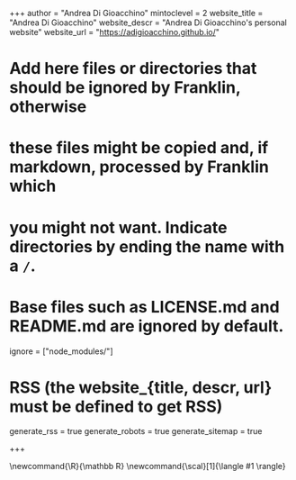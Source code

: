 <!--
Add here global page variables to use throughout your website.
-->
+++
author = "Andrea Di Gioacchino"
mintoclevel = 2
website_title = "Andrea Di Gioacchino"
website_descr = "Andrea Di Gioacchino's personal website"
website_url   = "https://adigioacchino.github.io/"

# Add here files or directories that should be ignored by Franklin, otherwise
# these files might be copied and, if markdown, processed by Franklin which
# you might not want. Indicate directories by ending the name with a `/`.
# Base files such as LICENSE.md and README.md are ignored by default.
ignore = ["node_modules/"]

# RSS (the website_{title, descr, url} must be defined to get RSS)
generate_rss = true
generate_robots = true
generate_sitemap = true

+++

<!--
Add here global latex commands to use throughout your pages.
-->
\newcommand{\R}{\mathbb R}
\newcommand{\scal}[1]{\langle #1 \rangle}
